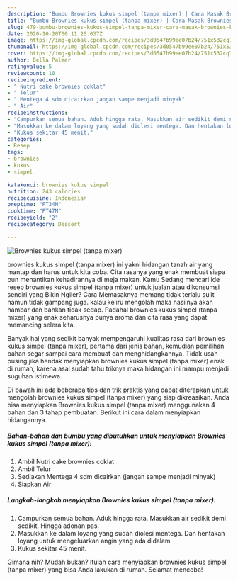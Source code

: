 ```yaml
---
description: "Bumbu Brownies kukus simpel (tanpa mixer) | Cara Masak Brownies kukus simpel (tanpa mixer) Yang Bisa Manjain Lidah"
title: "Bumbu Brownies kukus simpel (tanpa mixer) | Cara Masak Brownies kukus simpel (tanpa mixer) Yang Bisa Manjain Lidah"
slug: 479-bumbu-brownies-kukus-simpel-tanpa-mixer-cara-masak-brownies-kukus-simpel-tanpa-mixer-yang-bisa-manjain-lidah
date: 2020-10-20T00:11:26.037Z
image: https://img-global.cpcdn.com/recipes/3d0547b99ee07b24/751x532cq70/brownies-kukus-simpel-tanpa-mixer-foto-resep-utama.jpg
thumbnail: https://img-global.cpcdn.com/recipes/3d0547b99ee07b24/751x532cq70/brownies-kukus-simpel-tanpa-mixer-foto-resep-utama.jpg
cover: https://img-global.cpcdn.com/recipes/3d0547b99ee07b24/751x532cq70/brownies-kukus-simpel-tanpa-mixer-foto-resep-utama.jpg
author: Della Palmer
ratingvalue: 5
reviewcount: 10
recipeingredient:
- " Nutri cake brownies coklat"
- " Telur"
- " Mentega 4 sdm dicairkan jangan sampe menjadi minyak"
- " Air"
recipeinstructions:
- "Campurkan semua bahan. Aduk hingga rata. Masukkan air sedikit demi sedikit. Hingga adonan pas."
- "Masukkan ke dalam loyang yang sudah diolesi mentega. Dan hentakan loyang untuk mengeluarkan angin yang ada didalam"
- "Kukus sekitar 45 menit."
categories:
- Resep
tags:
- brownies
- kukus
- simpel

katakunci: brownies kukus simpel 
nutrition: 243 calories
recipecuisine: Indonesian
preptime: "PT34M"
cooktime: "PT47M"
recipeyield: "2"
recipecategory: Dessert

---
```



![Brownies kukus simpel (tanpa mixer)](https://img-global.cpcdn.com/recipes/3d0547b99ee07b24/751x532cq70/brownies-kukus-simpel-tanpa-mixer-foto-resep-utama.jpg)


brownies kukus simpel (tanpa mixer) ini yakni hidangan tanah air yang mantap dan harus untuk kita coba. Cita rasanya yang enak membuat siapa pun menantikan kehadirannya di meja makan.
Kamu Sedang mencari ide resep brownies kukus simpel (tanpa mixer) untuk jualan atau dikonsumsi sendiri yang Bikin Ngiler? Cara Memasaknya memang tidak terlalu sulit namun tidak gampang juga. kalau keliru mengolah maka hasilnya akan hambar dan bahkan tidak sedap. Padahal brownies kukus simpel (tanpa mixer) yang enak seharusnya punya aroma dan cita rasa yang dapat memancing selera kita.



Banyak hal yang sedikit banyak mempengaruhi kualitas rasa dari brownies kukus simpel (tanpa mixer), pertama dari jenis bahan, kemudian pemilihan bahan segar sampai cara membuat dan menghidangkannya. Tidak usah pusing jika hendak menyiapkan brownies kukus simpel (tanpa mixer) enak di rumah, karena asal sudah tahu triknya maka hidangan ini mampu menjadi suguhan istimewa.


Di bawah ini ada beberapa tips dan trik praktis yang dapat diterapkan untuk mengolah brownies kukus simpel (tanpa mixer) yang siap dikreasikan. Anda bisa menyiapkan Brownies kukus simpel (tanpa mixer) menggunakan 4 bahan dan 3 tahap pembuatan. Berikut ini cara dalam menyiapkan hidangannya.

<!--inarticleads1-->

##### Bahan-bahan dan bumbu yang dibutuhkan untuk menyiapkan Brownies kukus simpel (tanpa mixer):

1. Ambil  Nutri cake brownies coklat
1. Ambil  Telur
1. Sediakan  Mentega 4 sdm dicairkan (jangan sampe menjadi minyak)
1. Siapkan  Air




<!--inarticleads2-->

##### Langkah-langkah menyiapkan Brownies kukus simpel (tanpa mixer):

1. Campurkan semua bahan. Aduk hingga rata. Masukkan air sedikit demi sedikit. Hingga adonan pas.
1. Masukkan ke dalam loyang yang sudah diolesi mentega. Dan hentakan loyang untuk mengeluarkan angin yang ada didalam
1. Kukus sekitar 45 menit.




Gimana nih? Mudah bukan? Itulah cara menyiapkan brownies kukus simpel (tanpa mixer) yang bisa Anda lakukan di rumah. Selamat mencoba!
